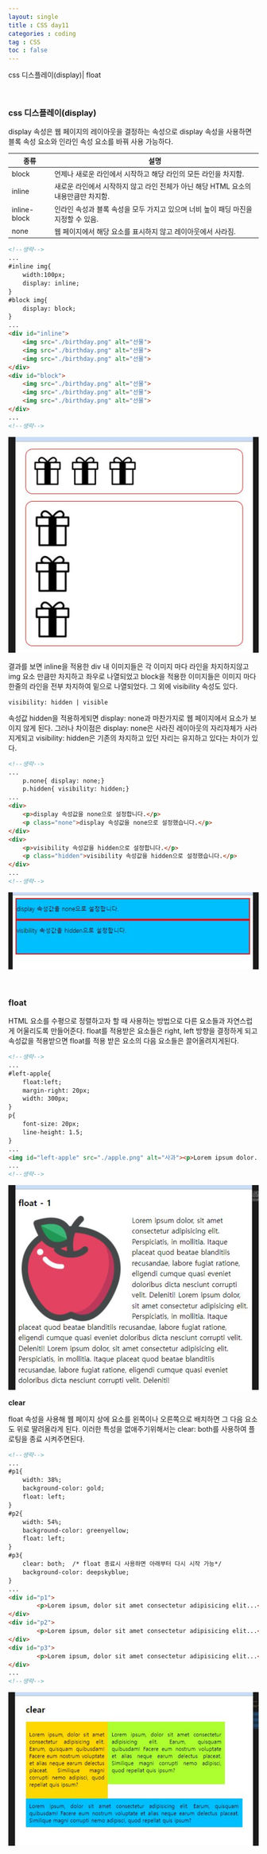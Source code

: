 ```yaml
---
layout: single
title : CSS day11
categories : coding
tag : CSS
toc : false
---
```


css 디스플레이(display)| float

<br>

### css 디스플레이(display)

display 속성은 웹 페이지의 레이아웃을 결정하는 속성으로 display 속성을 사용하면 블록 속성 요소와 인라인 속성 요소를 바꿔 사용 가능하다. 

| 종류         | 설명                                                         |
| ------------ | ------------------------------------------------------------ |
| block        | 언제나 새로운 라인에서 시작하고 해당 라인의 모든 라인을 차지함. |
| inline       | 새로운 라인에서 시작하지 않고 라인 전체가 아닌 해당 HTML 요소의 내용만큼만 차지함. |
| inline-block | 인라인 속성과 블록 속성을 모두 가지고 있으며 너비 높이 패딩 마진을 지정할 수 있음. |
| none         | 웹 페이지에서 해당 요소를 표시하지 않고 레이아웃에서 사라짐. |

```html
<!--생략-->
...
#inline img{
    width:100px;
    display: inline;
}
#block img{
	display: block;
}
...
<div id="inline">
    <img src="./birthday.png" alt="선물">
    <img src="./birthday.png" alt="선물">
    <img src="./birthday.png" alt="선물">
</div>
<div id="block">
    <img src="./birthday.png" alt="선물">
    <img src="./birthday.png" alt="선물">
    <img src="./birthday.png" alt="선물">
</div>
...
<!--생략-->
```

![ccs11_1](https://github.com/YUNCHANYEONG/YUNCHANYEONG.github.io/blob/master/assets/images/coding_img/css11_1.JPG?raw=true)<br>

결과를 보면 inline을 적용한 div 내 이미지들은 각 이미지 마다 라인을 차지하지않고 img 요소 만큼만 차지하고 좌우로 나열되었고 block을 적용한 이미지들은 이미지 마다 한줄의 라인을 전부 차지하여 밑으로 나열되었다. 그 외에 visibility 속성도 있다.<br>

```
visibility: hidden | visible
```

속성값 hidden을 적용하게되면 display: none과 마찬가지로 웹 페이지에서 요소가 보이지 않게 된다. 그러나 차이점은 display: none은 사라진 레이아웃의 자리자체가 사라지게되고 visibility: hidden은 기존의 차지하고 있던 자리는 유지하고 있다는 차이가 있다.<br>

```html
<!--생략-->
...
    p.none{ display: none;}
    p.hidden{ visibility: hidden;}
...
<div>
    <p>display 속성값을 none으로 설정합니다.</p>
    <p class="none">display 속성값을 none으로 설정했습니다.</p>
</div>
<div>
    <p>visibility 속성값을 hidden으로 설정합니다.</p>
    <p class="hidden">visibility 속성값을 hidden으로 설정했습니다.</p>
</div>
...
<!--생략-->
```

![ccs11_2](https://github.com/YUNCHANYEONG/YUNCHANYEONG.github.io/blob/master/assets/images/coding_img/css11_2.JPG?raw=true)

<br>

### float

HTML 요소를 수평으로 정렬하고자 할 때 사용하는 방법으로 다른 요소들과 자연스럽게 어울리도록 만들어준다. float를 적용받은 요소들은 right, left 방향을 결정하게 되고 속성값을 적용받으면 float를 적용 받은 요소의 다음 요소들은 끌어올려지게된다. 

```html
<!--생략-->
...
#left-apple{
    float:left;
    margin-right: 20px;
    width: 300px;
}
p{
    font-size: 20px;
    line-height: 1.5;
}
...
<img id="left-apple" src="./apple.png" alt="사과"><p>Lorem ipsum dolor...</p>
...
<!--생략-->
```

![ccs11_3](https://github.com/YUNCHANYEONG/YUNCHANYEONG.github.io/blob/master/assets/images/coding_img/css11_3.JPG?raw=true)



**clear**

float 속성을 사용해 웹 페이지 상에 요소를 왼쪽이나 오른쪽으로 배치하면 그 다음 요소도 위로 딸려올라게 된다. 이러한 특성을 없애주기위해서는 clear: both를 사용하여 플로팅을 종료 시켜주면된다.

```html
<!--생략-->
...
#p1{
    width: 38%;
    background-color: gold;
    float: left;
}
#p2{
    width: 54%;
    background-color: greenyellow;
    float: left;
}
#p3{
    clear: both;  /* float 종료시 사용하면 아래부터 다시 시작 가능*/
    background-color: deepskyblue;
}
...
<div id="p1">
        <p>Lorem ipsum, dolor sit amet consectetur adipisicing elit...</p>
</div>
<div id="p2">
        <p>Lorem ipsum, dolor sit amet consectetur adipisicing elit...</p>
</div>
<div id="p3">
        <p>Lorem ipsum, dolor sit amet consectetur adipisicing elit...</p>
</div>
...
<!--생략-->
```

![ccs11_4](https://github.com/YUNCHANYEONG/YUNCHANYEONG.github.io/blob/master/assets/images/coding_img/css11_4.JPG?raw=true)

